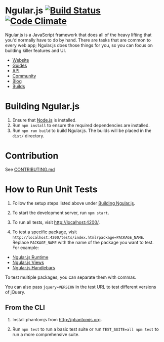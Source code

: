 # Ngular.js [![Build Status](https://secure.travis-ci.org/ngularjs/ngular.js.svg?branch=master)](http://travis-ci.org/ngularjs/ngular.js) [![Code Climate](https://codeclimate.com/github/ngularjs/ngular.js.svg)](https://codeclimate.com/github/ngularjs/ngular.js)

Ngular.js is a JavaScript framework that does all of the heavy lifting
that you'd normally have to do by hand. There are tasks that are common
to every web app; Ngular.js does those things for you, so you can focus
on building killer features and UI.

- [Website](http://github.com/mjc/ngular)
- [Guides](http://github.com/mjc/ngular/guides)
- [API](http://github.com/mjc/ngular/api)
- [Community](http://github.com/mjc/ngular/community)
- [Blog](http://github.com/mjc/ngular/blog)
- [Builds](http://github.com/mjc/ngular/builds)

# Building Ngular.js

1. Ensure that [Node.js](http://nodejs.org/) is installed.
2. Run `npm install` to ensure the required dependencies are installed.
3. Run `npm run build` to build Ngular.js. The builds will be placed in the `dist/` directory.

# Contribution

See [CONTRIBUTING.md](https://github.com/ngularjs/ngular.js/blob/master/CONTRIBUTING.md)

# How to Run Unit Tests

1. Follow the setup steps listed above under [Building Ngular.js](#building-ngularjs).

2. To start the development server, run `npm start`.

3. To run all tests, visit <http://localhost:4200/>.

4. To test a specific package, visit `http://localhost:4200/tests/index.html?package=PACKAGE_NAME`. Replace
`PACKAGE_NAME` with the name of the package you want to test. For
example:

  * [Ngular.js Runtime](http://localhost:4200/tests/index.html?package=ngular-runtime)
  * [Ngular.js Views](http://localhost:4200/tests/index.html?package=ngular-views)
  * [Ngular.js Handlebars](http://localhost:4200/tests/index.html?package=ngular-handlebars)

To test multiple packages, you can separate them with commas.

You can also pass `jquery=VERSION` in the test URL to test different
versions of jQuery.

## From the CLI

1. Install phantomjs from http://phantomjs.org.

2. Run `npm test` to run a basic test suite or run `TEST_SUITE=all npm test` to
   run a more comprehensive suite.


